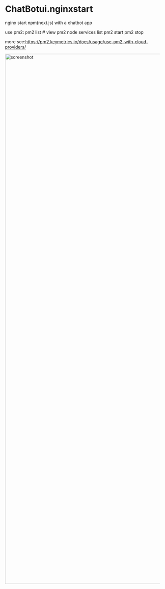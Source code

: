 # ChatBotui.nginxstart
nginx start npm(next.js) with a chatbot app 

use pm2:
pm2 list # view pm2 node services list
pm2 start <npmservicename>
pm2 stop <npmservicename>

more see:https://pm2.keymetrics.io/docs/usage/use-pm2-with-cloud-providers/

<img width="1725" alt="screenshot" src="https://github.com/SmallRob/ChatBotui.nginxstart/assets/26727904/00af1cee-a217-4930-add6-9d1801cd9bfd">
